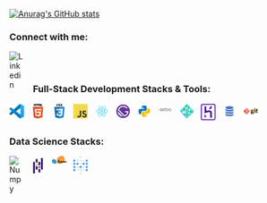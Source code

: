 [![Anurag's GitHub stats](https://github-readme-stats.vercel.app/api?username=dwihdyn&count_private=true&show_icons=true&theme=tokyonight)](https://github.com/anuraghazra/github-readme-stats)

### Connect with me:

<a href="https://www.linkedin.com/in/dwi-hadyan-harsono-268009128/"><img style="margin-right: 16px;" align="left" alt="Linkedin" width="26px" src="https://cdn-icons-png.flaticon.com/512/174/174857.png" /></a>

<br/>
<br/>

### Full-Stack Development Stacks & Tools:

<img style="margin-right: 12px;" align="left" alt="Visual Studio Code" width="26px" src="https://raw.githubusercontent.com/github/explore/80688e429a7d4ef2fca1e82350fe8e3517d3494d/topics/visual-studio-code/visual-studio-code.png" />
<img style="margin-right: 12px;" align="left" alt="HTML5" width="26px" src="https://raw.githubusercontent.com/github/explore/80688e429a7d4ef2fca1e82350fe8e3517d3494d/topics/html/html.png" />
<img style="margin-right: 12px;" align="left" alt="CSS3" width="26px" src="https://raw.githubusercontent.com/github/explore/80688e429a7d4ef2fca1e82350fe8e3517d3494d/topics/css/css.png" />
<img style="margin-right: 12px;" align="left" alt="JavaScript" width="26px" src="https://raw.githubusercontent.com/github/explore/80688e429a7d4ef2fca1e82350fe8e3517d3494d/topics/javascript/javascript.png" />
<img style="margin-right: 12px;" align="left" alt="React" width="26px" src="https://raw.githubusercontent.com/github/explore/80688e429a7d4ef2fca1e82350fe8e3517d3494d/topics/react/react.png" />
<img style="margin-right: 12px;" align="left" alt="Gatsby" width="26px" src="https://raw.githubusercontent.com/github/explore/e94815998e4e0713912fed477a1f346ec04c3da2/topics/gatsby/gatsby.png" />
<img style="margin-right: 12px;" align="left" alt="Python" width="26px" src="https://raw.githubusercontent.com/dwihdyn/dwihdyn/main/logo/python.svg" />

<img style="margin-right: 12px;" align="left" alt="odoo" width="26px" src="https://raw.githubusercontent.com/dwihdyn/dwihdyn/main/logo/odoo.svg" />

<img style="margin-right: 12px;" align="left" alt="netlify" width="26px" src="https://raw.githubusercontent.com/dwihdyn/dwihdyn/main/logo/netlify.svg" />

<img style="margin-right: 12px;" align="left" alt="Heroku" width="26px" src="https://raw.githubusercontent.com/dwihdyn/dwihdyn/main/logo/heroku.svg" />

<img style="margin-right: 12px;" align="left" alt="SQL" width="26px" src="https://raw.githubusercontent.com/github/explore/80688e429a7d4ef2fca1e82350fe8e3517d3494d/topics/sql/sql.png" />
<img style="margin-right: 12px;" align="left" alt="Git" width="26px" src="https://raw.githubusercontent.com/github/explore/80688e429a7d4ef2fca1e82350fe8e3517d3494d/topics/git/git.png" />

<br/>
<br/>

### Data Science Stacks:

<img style="margin-right: 12px;" align="left" alt="Numpy" width="26px" src="https://www.vectorlogo.zone/logos/numpy/numpy-icon.svg" />

<img style="margin-right: 12px;" align="left" alt="Pandas" width="26px" src="https://raw.githubusercontent.com/dwihdyn/dwihdyn/main/logo/pandas.svg" />

<img style="margin-right: 12px;" align="left" alt="scikit-learn" width="26px" src="https://raw.githubusercontent.com/dwihdyn/dwihdyn/main/logo/scikit_learn.svg" />

<img style="margin-right: 12px;" align="left" alt="Metabase" width="26px" src="https://raw.githubusercontent.com/dwihdyn/dwihdyn/main/logo/metabase.svg" />
